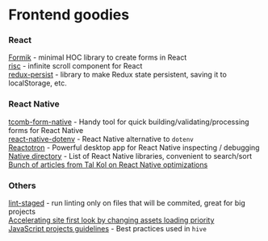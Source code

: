 # Frontend goodies

### React
[Formik](https://github.com/jaredpalmer/formik) - minimal HOC library to create forms in React  
[risc](https://github.com/ankeetmaini/react-infinite-scroll-component) - infinite scroll component for React  
[redux-persist](https://github.com/rt2zz/redux-persist#basic-usage) - library to make Redux state persistent, saving it to localStorage, etc.

### React Native
[tcomb-form-native](https://github.com/gcanti/tcomb-form-native) - Handy tool for quick building/validating/processing forms for React Native  
[react-native-dotenv](https://github.com/zetachang/react-native-dotenv) - React Native alternative to `dotenv`  
[Reactotron](https://github.com/infinitered/reactotron) - Powerful desktop app for React Native inspecting / debugging  
[Native directory](https://native.directory/) - List of React Native libraries, convenient to search/sort  
[Bunch of articles from Tal Kol on React Native optimizations](https://medium.com/@talkol)  

### Others
[lint-staged](https://github.com/okonet/lint-staged) - run linting only on files that will be commited, great for big projects  
[Accelerating site first look by changing assets loading priority](https://css-tricks.com/the-critical-request/)  
[JavaScript projects guidelines](https://github.com/wearehive/project-guidelines) - Best practices used in `hive`  
